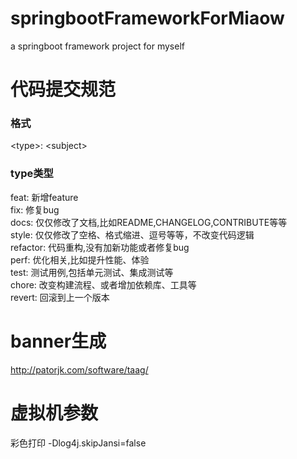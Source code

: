 # springbootFrameworkForMiaow

a springboot framework project for myself

# 代码提交规范

### 格式

&lt;type>: &lt;subject>

### type类型

feat: 新增feature  
fix: 修复bug  
docs: 仅仅修改了文档,比如README,CHANGELOG,CONTRIBUTE等等  
style: 仅仅修改了空格、格式缩进、逗号等等，不改变代码逻辑  
refactor: 代码重构,没有加新功能或者修复bug  
perf: 优化相关,比如提升性能、体验  
test: 测试用例,包括单元测试、集成测试等  
chore: 改变构建流程、或者增加依赖库、工具等  
revert: 回滚到上一个版本

# banner生成

http://patorjk.com/software/taag/

# 虚拟机参数

彩色打印 -Dlog4j.skipJansi=false

